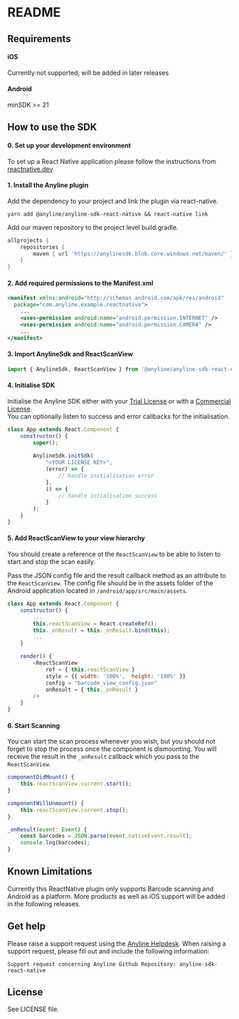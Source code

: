 # README #

## Requirements

#### iOS
Currently not supported, will be added in later releases

#### Android
minSDK >= 21


## How to use the SDK

#### 0. Set up your development environment
To set up a React Native application please follow the instructions from [reactnative.dev](https://reactnative.dev/docs/environment-setup).

#### 1. Install the Anyline plugin
Add the dependency to your project and link the plugin via react-native.
```shell
yarn add @anyline/anyline-sdk-react-native && react-native link
```

Add our maven repository to the project level build.gradle.
```groovy
allprojects {
    repositories {
        maven { url 'https://anylinesdk.blob.core.windows.net/maven/' }
    }
}
```

#### 2. Add required permissions to the Manifest.xml
```xml
<manifest xmlns:android="http://schemas.android.com/apk/res/android"
  package="com.anyline.example.reactnative">
    ...
    <uses-permission android:name="android.permission.INTERNET" />
    <uses-permission android:name="android.permission.CAMERA" />
    ...
</manifest>
```

#### 3. Import AnylineSdk and ReactScanView
```js
import { AnylineSdk, ReactScanView } from '@anyline/anyline-sdk-react-native';
```

#### 4. Initialise SDK
Initialise the Anyline SDK either with your [Trial License](https://ocr.anyline.com/request/sdk-trial) or with a [Commercial License](https://ocr.anyline.com/contact).  
You can optionally listen to success and error callbacks for the initialisation.

```js
class App extends React.Component {
    constructor() {
        super();
        
        AnylineSdk.initSdk(
            "<YOUR LICENSE KEY>",
            (error) => {
                // handle initialisation error
            },
            () => {
                // handle intialisation success
            }
        );
    }
}
```

#### 5. Add ReactScanView to your view hierarchy
You should create a reference ot the `ReactScanView` to be able to listen to start and stop the scan easily.

Pass the JSON config file and the result callback method as an attribute to the `ReactScanView`.
The config file should be in the assets folder of the Android application located in `/android/app/src/main/assets`.

```js
class App extends React.Component {
    constructor() {
        ...
        this.reactScanView = React.createRef();
        this._onResult = this._onResult.bind(this);
        ...
    }

    render() {
        <ReactScanView
            ref = { this.reactScanView }
            style = {{ width: '100%',  height: '100%' }}
            config = "barcode_view_config.json"
            onResult = { this._onResult }
        />
    }
}
```

#### 6. Start Scanning
You can start the scan process whenever you wish, but you should not forget to stop the process once the component is dismounting.
You will receive the result in the `_onResult` callback which you pass to the `ReactScanView`.

```js
componentDidMount() {
    this.reactScanView.current.start();
}

componentWillUnmount() {
    this.reactScanView.current.stop();
}

_onResult(event: Event) {
    const barcodes = JSON.parse(event.nativeEvent.result);
    console.log(barcodes);
}
```

## Known Limitations 

Currently this ReactNative plugin only supports Barcode scanning and Android as a platform.
More products as well as iOS support will be added in the following releases.


## Get help

Please raise a support request using the [Anyline Helpdesk](https://anyline.atlassian.net/servicedesk/customer/portal/2/group/6). When raising a support request, please fill out and include the following information:

`Support request concerning Anyline Github Repository: anyline-sdk-react-native`


## License

See LICENSE file.